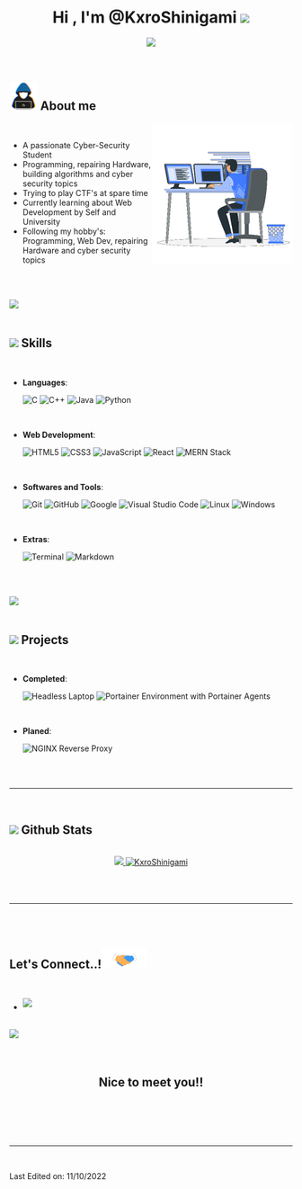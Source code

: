 <h1 align="center"><b>Hi , I'm @KxroShinigami </b><img src="https://media.giphy.com/media/hvRJCLFzcasrR4ia7z/giphy.gif" width="35"></h1>

<p align="center">
  <a href="https://github.com/KxroShinigami"><img src="https://readme-typing-svg.herokuapp.com?font=Time+New+Roman&color=cyan&size=25&center=true&vCenter=true&width=600&height=100&lines=Kxro+Shinigami..&hearts;++;IT-Security+Student;CTF+Newbie;Active+Learner/Researcher;Love+to+learn+new+stuff.."></a>
</p>


<br>



	
## <picture><img src = "https://github.com/KxroShinigami/KxroShinigami/blob/main/assets/about_me.gif" width = 50px></picture> **About me**

<picture> <img align="right" src="https://github.com/KxroShinigami/KxroShinigami/blob/main/assets/Right_Side.gif" width = 250px></picture>

<br>

- A passionate Cyber-Security Student
- Programming, repairing Hardware, building algorithms and cyber security topics
- Trying to play CTF's at spare time
- Currently learning about Web Development by Self and University
- Following my hobby's: Programming, Web Dev, repairing Hardware and cyber security topics

<br><br>

<img src="https://user-images.githubusercontent.com/73097560/115834477-dbab4500-a447-11eb-908a-139a6edaec5c.gif"><br><br>

## <img src="https://media2.giphy.com/media/QssGEmpkyEOhBCb7e1/giphy.gif?cid=ecf05e47a0n3gi1bfqntqmob8g9aid1oyj2wr3ds3mg700bl&rid=giphy.gif" width ="25"><b> Skills</b>
<br>

<p align="center">

- **Languages**:
    
    ![C](https://img.shields.io/badge/C%20-%232370ED.svg?style=for-the-badge&logo=c&logoColor=white)
    ![C++](https://img.shields.io/badge/C++%20-%2300599C.svg?style=for-the-badge&logo=c%2B%2B&logoColor=white)
    ![Java](https://img.shields.io/badge/Java%20-orange.svg?style=for-the-badge&logo=oracle&logoColor=white)
    ![Python](https://img.shields.io/badge/Python%20-%2314354C.svg?style=for-the-badge&logo=python&logoColor=white)

<br>   
    
- **Web Development**:

   ![HTML5](https://img.shields.io/badge/HTML5%20-%23E34F26.svg?style=for-the-badge&logo=html5&logoColor=white)
   ![CSS3](https://img.shields.io/badge/CSS%20-%231572B6.svg?style=for-the-badge&logo=css3&logoColor=white)
   ![JavaScript](https://img.shields.io/badge/JavaScript%20-%23F7DF1E.svg?style=for-the-badge&logo=javascript&logoColor=black)
   ![React](https://img.shields.io/badge/ReactJS%20-blue.svg?style=for-the-badge&logo=React&logoColor=cyan)
   ![MERN Stack](https://img.shields.io/badge/MERN%20Stack-%2314354C.svg?style=for-the-badge&logo=stackbit&logoColor=white)
  
<br>

- **Softwares and Tools**:

    ![Git](https://img.shields.io/badge/git-%23F05033.svg?style=for-the-badge&logo=git&logoColor=white)
    ![GitHub](https://img.shields.io/badge/github-%23121011.svg?style=for-the-badge&logo=github&logoColor=white)
    ![Google](https://img.shields.io/badge/google-%234285F4.svg?style=for-the-badge&logo=google&logoColor=white)
    ![Visual Studio Code](https://img.shields.io/badge/Visual%20Studio%20Code-0078d7.svg?style=for-the-badge&logo=visual-studio-code&logoColor=white)
    ![Linux](https://img.shields.io/badge/Linux-FCC624?style=for-the-badge&logo=linux&logoColor=black)
    ![Windows](https://img.shields.io/badge/Windows-cyan?style=for-the-badge&logo=windows&logoColor=white)

<br>

- **Extras**:

    ![Terminal](https://img.shields.io/badge/Terminal-%23054020?style=for-the-badge&logo=gnu-bash&logoColor=white)
    ![Markdown](https://img.shields.io/badge/markdown-%23000000.svg?style=for-the-badge&logo=markdown&logoColor=white)   


</p>

<br>
<br>

<img src="https://user-images.githubusercontent.com/73097560/115834477-dbab4500-a447-11eb-908a-139a6edaec5c.gif"><br><br>

## <img src="https://media2.giphy.com/media/QssGEmpkyEOhBCb7e1/giphy.gif?cid=ecf05e47a0n3gi1bfqntqmob8g9aid1oyj2wr3ds3mg700bl&rid=giphy.gif" width ="25"><b> Projects</b>
<br>

<p align="center">

- **Completed**:
  
    ![Headless Laptop](https://img.shields.io/badge/Headless%20Laptop%20-%231572B6.svg?style=for-the-badge&logo=Headless%20UI&logoColor=white)
    ![Portainer Environment with Portainer Agents](https://img.shields.io/badge/Portainer%20Environment%20with%20Portainer%20Agents%20-%232370ED.svg?style=for-the-badge&logo=Portainer&logoColor=white)
  
<br>

- **Planed**:
	
    ![NGINX Reverse Proxy](https://img.shields.io/badge/Nginx%20Reverse%20Proxy-lime.svg?style=for-the-badge&logo=nginx&logoColor=white)
	
</p>

<br>
<br>

-----

<br>


## <img src="https://media.giphy.com/media/iY8CRBdQXODJSCERIr/giphy.gif" width="35"><b> Github Stats </b>
<br>

<div align="center">

<a href="https://github.com/KxroShinigami/">
  <img src="https://github-readme-stats.vercel.app/api?username=KxroShinigami&include_all_commits=true&count_private=true&show_icons=true&line_height=20&title_color=7A7ADB&icon_color=2234AE&text_color=D3D3D3&bg_color=0,000000,130F40" width="450"/>
  <img src="https://github-readme-stats.vercel.app/api/top-langs?username=KxroShinigami&show_icons=true&locale=en&layout=compact&line_height=20&title_color=7A7ADB&icon_color=2234AE&text_color=D3D3D3&bg_color=0,000000,130F40" width="375"  alt="KxroShinigami"/>

</a>
</div>

<br>
<br>
<br>

-----

<br>
<br>

## <b> Let's Connect..!</b><img src="https://github.com/KxroShinigami/KxroShinigami/blob/main/assets/handshake.gif" width ="80">
<br>
<div align='left'>

<ul>
<li>
<a href="mailto:kxroshinigami@gmail.com" target="_blank">
<img src="https://img.shields.io/badge/gmail:  kxroshinigami-%23EA4335.svg?style=for-the-badge&logo=gmail&logoColor=white" t=mail style="margin-bottom: 5px;" />
</a>
</li>
</ul>
</div>

<br>
<img src="https://user-images.githubusercontent.com/73097560/115834477-dbab4500-a447-11eb-908a-139a6edaec5c.gif">
<br>
<br>
<br>

<div align='center'>

## <b>Nice to meet you!!</b>

</div>
<br>
<br>
<br>
<br>

---

<br>

Last Edited on: 11/10/2022
